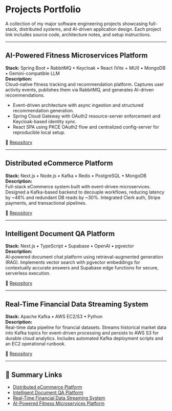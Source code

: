#  Projects Portfolio

A collection of my major software engineering projects showcasing full-stack, distributed systems, and AI-driven application design. Each project link includes source code, architecture notes, and setup instructions.

---

##  AI-Powered Fitness Microservices Platform
**Stack:** Spring Boot • RabbitMQ • Keycloak • React (Vite + MUI) • MongoDB • Gemini-compatible LLM  
**Description:**  
Cloud-native fitness tracking and recommendation platform. Captures user activity events, publishes them via RabbitMQ, and generates AI-driven recommendations.  
- Event-driven architecture with async ingestion and structured recommendation generation.  
- Spring Cloud Gateway with OAuth2 resource-server enforcement and Keycloak-based identity sync.  
- React SPA using PKCE OAuth2 flow and centralized config-server for reproducible local setup.  

🔗 [Repository](https://github.com/yourusername/fitness-microservices)

---

##  Distributed eCommerce Platform
**Stack:** Next.js • Node.js • Kafka • Redis • PostgreSQL • MongoDB  
**Description:**  
Full-stack eCommerce system built with event-driven microservices. Designed a Kafka-based backend to decouple workflows, reducing latency by ~46% and redundant DB reads by ~30%. Integrated Clerk auth, Stripe payments, and transactional pipelines.  

🔗 [Repository](https://github.com/yourusername/ecommerce-platform)

---

##  Intelligent Document QA Platform
**Stack:** Next.js • TypeScript • Supabase • OpenAI • pgvector  
**Description:**  
AI-powered document chat platform using retrieval-augmented generation (RAG). Implements vector search with pgvector embeddings for contextually accurate answers and Supabase edge functions for secure, serverless execution.  

🔗 [Repository](https://github.com/yourusername/document-qa-platform)

---

##  Real-Time Financial Data Streaming System
**Stack:** Apache Kafka • AWS EC2/S3 • Python  
**Description:**  
Real-time data pipeline for financial datasets. Streams historical market data into Kafka topics for event-driven processing and persists to AWS S3 for durable cloud analytics. Includes automated Kafka deployment scripts and an EC2 operational runbook.  

🔗 [Repository](https://github.com/yourusername/financial-data-pipeline)

---

## 🔗 Summary Links
- [Distributed eCommerce Platform](https://github.com/yourusername/ecommerce-platform)  
- [Intelligent Document QA Platform](https://github.com/yourusername/document-qa-platform)  
- [Real-Time Financial Data Streaming System](https://github.com/yourusername/financial-data-pipeline)  
- [AI-Powered Fitness Microservices Platform](https://github.com/yourusername/fitness-microservices)
